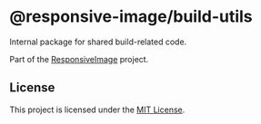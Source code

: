 # @responsive-image/build-utils

Internal package for shared build-related code.

Part of the [ResponsiveImage](https://github.com/simonihmig/responsive-image) project.

## License

This project is licensed under the [MIT License](../../LICENSE.md).
